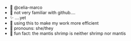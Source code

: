 - 💫 @celia-marco
- 🐛 not very familiar with github....
- ✨ ....yet
- 💾 using this to make my work more efficient 
- 🍂 pronouns: she/they
- 🦐 fun fact: the mantis shrimp is neither shrimp nor mantis

<!---
celia-marco/celia-marco is a ✨ special ✨ repository because its `README.md` (this file) appears on your GitHub profile.
You can click the Preview link to take a look at your changes.
--->
